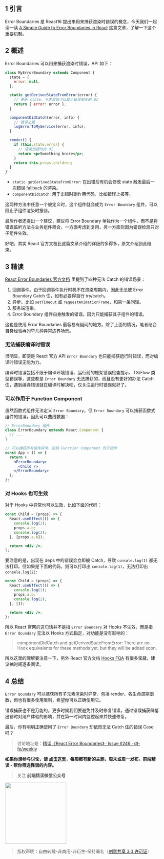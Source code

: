 ## 1 引言

Error Boundaries 是 React16 提出来用来捕获渲染时错误的概念，今天我们一起读一读 [A Simple Guide to Error Boundaries in React](https://alligator.io/react/error-boundaries/) 这篇文章，了解一下这个重要机制。

## 2 概述

Error Boundaries 可以用来捕获渲染时错误，API 如下：

```jsx
class MyErrorBoundary extends Component {
  state = {
    error: null,
  };

  static getDerivedStateFromError(error) {
    // 更新 state，下次渲染可以展示错误相关的 UI
    return { error: error };
  }

  componentDidCatch(error, info) {
    // 错误上报
    logErrorToMyService(error, info);
  }

  render() {
    if (this.state.error) {
      // 渲染出错时的 UI
      return <p>Something broke</p>;
    }
    return this.props.children;
  }
}
```

- `static getDerivedStateFromError`: 在出错后有机会修改 state 触发最后一次错误 fallback 的渲染。
- `componentDidCatch`: 用于出错时副作用代码，比如错误上报等。

这两种方法中任意一个被定义时，这个组件就会成为 `Error Boundary` 组件，可以阻止子组件渲染时报错。

最后作者还提出一个建议，建议将 Error Boundary 单独作为一个组件，而不是将错误监听方法与业务组件耦合，一方面考虑到复用，另一方面则因为错误检测只对子组件生效。

好吧，其实 React 官方文档比这篇文章介绍的详细的多得多，原文介绍到此结束。

## 3 精读

[React Error Boundaries 官方文档](https://reactjs.org/docs/error-boundaries.html) 里提到了四种无法 Catch 的错误场景：

1. 回调事件。由于回调事件执行时机不在渲染周期内，因此无法被 Error Boundary Catch 住，如有必要得自行 try/catch。
2. 异步。比如 `setTimeout` 或 `requestAnimationFrame`，和第一条同理。
3. 服务端渲染。
4. Error Boundary 组件自身触发的错误。因为只能捕获其子组件的错误。

这也是使用 Error Boundaries 最容易有疑问的地方。除了上面的情况，笔者结合自身经验再列举几种异常边界场景。

### 无法捕获编译时错误

很明显，即便是 React 官方 API `Error Boundary` 也只能捕获运行时错误，而对编译时错误无能为力。

编译时错误包括不限于编译环境错误、运行前的框架错误检查提示、TS/Flow 类型错误等，这些都是 `Error Boundary` 无法捕获的，而且没有更好的办法 Catch 住，遇到编译错误就在编译时解决吧，仅关注运行时错误就好了。

### 可以作用于 Function Component

虽然函数式组件无法定义 `Error Boundary`，但 `Error Boundary` 可以捕获函数式组件的错误，因此可以曲线救国：

```jsx
// ErrorBoundary 组件
class ErrorBoundary extends React.Component {
  // ...
}

// 可以捕获所有组件异常，包括 Function Component 的子组件
const App = () => {
  return (
    <ErrorBoundary>
      <Child />
    </ErrorBoundary>
  );
};
```

### 对 Hooks 也可生效

对于 Hooks 中异常也可以生效，比如下面的代码：

```jsx
const Child = (props) => {
  React.useEffect(() => {
    console.log(1);
    props.a.b;
    console.log(2);
  }, [props.a.b]);

  return <div />;
};
```

要注意的是，出现在 deps 中的错误会立即被 Catch，导致 `console.log(1)` 都无法打印。但如果是下面的代码，则可以打印出 `console.log(1)`，无法打印出 `console.log(2)`:

```jsx
const Child = (props) => {
  React.useEffect(() => {
    console.log(1);
    props.a.b;
    console.log(2);
  }, []);

  return <div />;
};
```

所以 React 官网的这句话并不是指 `Error Boundary` 对 Hooks 不生效，而是指 `Error Boundary` 无法以 Hooks 方式指定，对功能是没有影响的：

> componentDidCatch and getDerivedStateFromError: There are no Hook equivalents for these methods yet, but they will be added soon.

所以这里的理解要注意一下，另外 React 官方文档 [Hooks FQA](https://reactjs.org/docs/hooks-faq.html#how-do-lifecycle-methods-correspond-to-hooks) 有很多宝藏，建议抽时间逐条阅读。

## 4 总结

`Error Boundary` 可以捕获所有子元素渲染时异常，包括 render、各生命周期函数，但也有很多使用限制，希望你可以正确使用它。

错误捕获也不是万能的，更多时候我们要避免并及时修复错误，通过错误捕获降低出错时对用户体验的影响，并在第一时间内监控起来并快速修复。

最后，你有明明正确使用了 `Error Boundary` 却依然无法 Catch 住的错误 Case 吗？

> 讨论地址是：[精读《React Error Boundaries》 · Issue #246 · dt-fe/weekly](https://github.com/dt-fe/weekly/issues/246)

**如果你想参与讨论，请 [点击这里](https://github.com/dt-fe/weekly)，每周都有新的主题，周末或周一发布。前端精读 - 帮你筛选靠谱的内容。**

> 关注 **前端精读微信公众号**

<img width=200 src="https://img.alicdn.com/tfs/TB165W0MCzqK1RjSZFLXXcn2XXa-258-258.jpg">

> 版权声明：自由转载-非商用-非衍生-保持署名（[创意共享 3.0 许可证](https://creativecommons.org/licenses/by-nc-nd/3.0/deed.zh)）
